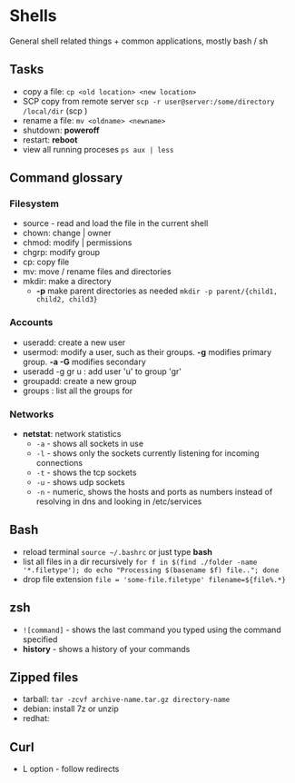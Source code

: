 # Shells
General shell related things + common applications, mostly bash / sh

## Tasks
* copy a file: `cp <old location> <new location>`
* SCP copy from remote server `scp -r user@server:/some/directory /local/dir` (scp <orig> <dest>)
* rename a file: `mv <oldname> <newname>`
* shutdown: **poweroff**
* restart: **reboot**
* view all running proceses `ps aux | less`

## Command glossary
### Filesystem
* source <file> - read and load the file in the current shell
* chown: change <file>|<folder> owner
* chmod: modify <file>|<folder> permissions
* chgrp: modify group
* cp: copy file
* mv: move / rename files and directories
* mkdir: make a directory
  - **-p** make parent directories as needed
  `mkdir -p parent/{child1, child2, child3}`

### Accounts
* useradd: create a new user
* usermod: modify a user, such as their groups. **-g** modifies primary group. **-a -G** modifies secondary
* useradd -g gr u : add user 'u' to group 'gr'
* groupadd: create a new group
* groups <user> : list all the groups for <user>

### Networks
* **netstat**: network statistics
  - `-a` - shows all sockets in use
  - `-l` - shows only the sockets currently listening for incoming connections
  - `-t` - shows the tcp sockets
  - `-u` - shows udp sockets
  - `-n` - numeric, shows the hosts and ports as numbers instead of resolving in dns and looking in /etc/services

## Bash
* reload terminal `source ~/.bashrc` or just type **bash**
* list all files in a dir recursively
  `for f in $(find ./folder -name '*.filetype');
   do echo "Processing $(basename $f) file.."; done`
* drop file extension
  `file = 'some-file.filetype'
   filename=${file%.*}
  `

## zsh
* `![command]` - shows the last command you typed using the command specified
* **history** - shows a history of your commands

## Zipped files
- tarball: `tar -zcvf archive-name.tar.gz directory-name`
- debian: install 7z or unzip
- redhat:

## Curl
- L option - follow redirects
